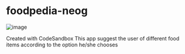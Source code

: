 # foodpedia-neog
![image](https://user-images.githubusercontent.com/112427362/193446496-6466c542-834d-467d-aa8e-6e4617002e95.png)

Created with CodeSandbox
This app suggest the user of different food items according to the option he/she chooses<br>
